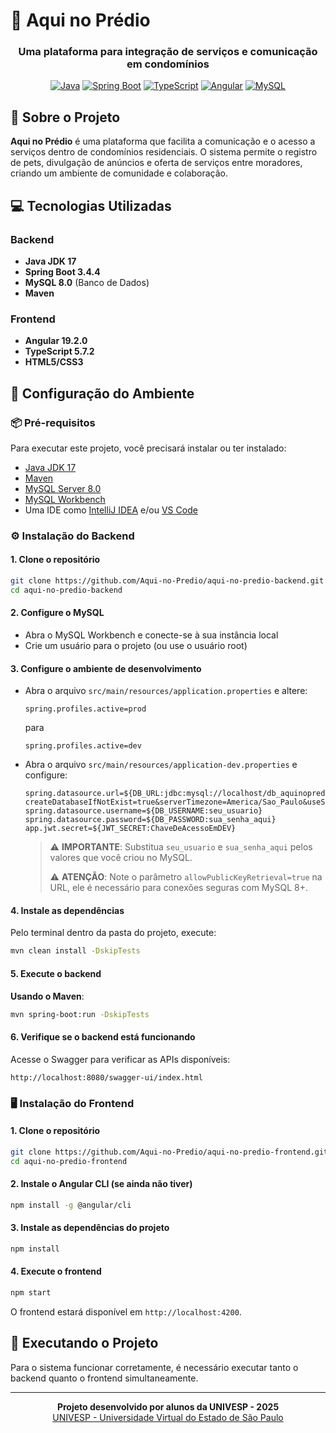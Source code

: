 # 🏢 Aqui no Prédio

<div align="center">
  <h3>Uma plataforma para integração de serviços e comunicação em condomínios</h3>

[![Java](https://img.shields.io/badge/Java-17-ED8B00?logo=java&logoColor=white&style=flat)](https://www.oracle.com/br/java/)
[![Spring Boot](https://img.shields.io/badge/Spring%20Boot-3-brightgreen.svg)](https://spring.io/projects/spring-boot)
[![TypeScript](https://img.shields.io/badge/TypeScript-5-3178C6?logo=typescript&logoColor=white&style=flat)](https://www.typescriptlang.org/)
[![Angular](https://img.shields.io/badge/Angular-19-red.svg)](https://angular.io/)
[![MySQL](https://img.shields.io/badge/MySQL-8.0-blue.svg)](https://www.mysql.com/)
</div>

## 🌟 Sobre o Projeto

**Aqui no Prédio** é uma plataforma que facilita a comunicação e o acesso a serviços dentro de condomínios residenciais. O sistema permite o registro de pets, divulgação de anúncios e oferta de serviços entre moradores, criando um ambiente de comunidade e colaboração.

## 💻 Tecnologias Utilizadas

### Backend
- **Java JDK 17**
- **Spring Boot 3.4.4**
- **MySQL 8.0** (Banco de Dados)
- **Maven**

### Frontend
- **Angular 19.2.0**
- **TypeScript 5.7.2**
- **HTML5/CSS3**


## 🔧 Configuração do Ambiente

### 📦 Pré-requisitos

Para executar este projeto, você precisará instalar ou ter instalado:

- [Java JDK 17](https://www.oracle.com/java/technologies/javase/jdk17-archive-downloads.html)
- [Maven](https://maven.apache.org/download.cgi)
- [MySQL Server 8.0](https://dev.mysql.com/downloads/mysql/)
- [MySQL Workbench](https://dev.mysql.com/downloads/workbench/)
- Uma IDE como [IntelliJ IDEA](https://www.jetbrains.com/idea/download/) e/ou [VS Code](https://code.visualstudio.com/download)

### ⚙️ Instalação do Backend

#### 1. Clone o repositório
```bash
git clone https://github.com/Aqui-no-Predio/aqui-no-predio-backend.git
cd aqui-no-predio-backend
```

#### 2. Configure o MySQL

- Abra o MySQL Workbench e conecte-se à sua instância local
- Crie um usuário para o projeto (ou use o usuário root)

#### 3. Configure o ambiente de desenvolvimento

- Abra o arquivo `src/main/resources/application.properties` e altere:
  ```properties
  spring.profiles.active=prod
  ```
  para
  ```properties
  spring.profiles.active=dev
  ```

- Abra o arquivo `src/main/resources/application-dev.properties` e configure:
  ```properties
  spring.datasource.url=${DB_URL:jdbc:mysql://localhost/db_aquinopredio?createDatabaseIfNotExist=true&serverTimezone=America/Sao_Paulo&useSSL=false&allowPublicKeyRetrieval=true}
  spring.datasource.username=${DB_USERNAME:seu_usuario}
  spring.datasource.password=${DB_PASSWORD:sua_senha_aqui}
  app.jwt.secret=${JWT_SECRET:ChaveDeAcessoEmDEV}
  ```

  > ⚠️ **IMPORTANTE**: Substitua `seu_usuario` e `sua_senha_aqui` pelos valores que você criou no MySQL.
  >
  > ⚠️ **ATENÇÃO**: Note o parâmetro `allowPublicKeyRetrieval=true` na URL, ele é necessário para conexões seguras com MySQL 8+.

#### 4. Instale as dependências

Pelo terminal dentro da pasta do projeto, execute:

```bash
mvn clean install -DskipTests
```

#### 5. Execute o backend

**Usando o Maven**:
```bash
mvn spring-boot:run -DskipTests
```

#### 6. Verifique se o backend está funcionando

Acesse o Swagger para verificar as APIs disponíveis:
```
http://localhost:8080/swagger-ui/index.html
```

### 🖥️ Instalação do Frontend

#### 1. Clone o repositório
```bash
git clone https://github.com/Aqui-no-Predio/aqui-no-predio-frontend.git
cd aqui-no-predio-frontend
```

#### 2. Instale o Angular CLI (se ainda não tiver)
```bash
npm install -g @angular/cli
```

#### 3. Instale as dependências do projeto
```bash
npm install
```

#### 4. Execute o frontend

```bash
npm start 
```

O frontend estará disponível em `http://localhost:4200`.

## 🚀 Executando o Projeto

Para o sistema funcionar corretamente, é necessário executar tanto o backend quanto o frontend simultaneamente.

---

<div align="center">
  <p>
    <b>Projeto desenvolvido por alunos da UNIVESP - 2025</b>
    <br>
    <a href="https://univesp.br/">UNIVESP - Universidade Virtual do Estado de São Paulo</a>
  </p>
</div>